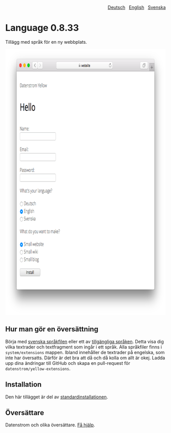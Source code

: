 <p align="right"><a href="README-de.md">Deutsch</a> &nbsp; <a href="README.md">English</a> &nbsp; <a href="README-sv.md">Svenska</a></p>

# Language 0.8.33

Tillägg med språk för en ny webbplats.

<p align="center"><img src="language-screenshot.png?raw=true" width="795" height="836" alt="Skärmdump"></p>

## Hur man gör en översättning

Börja med [svenska språkfilen](https://github.com/datenstrom/yellow-extensions/blob/master/source/swedish/swedish.txt) eller ett av [tillgängliga språken](https://github.com/datenstrom/yellow-extensions/blob/master/README-sv.md#språk). Detta visa dig vilka textrader och textfragment som ingår i ett språk. Alla språkfiler finns i `system/extensions` mappen. Ibland innehåller de textrader på engelska, som inte har översatts. Därför är det bra att då och då kolla om allt är okej. Ladda upp dina ändringar till GitHub och skapa en pull-request för `datenstrom/yellow-extensions`.

## Installation

Den här tillägget är del av [standardinstallationen](https://github.com/datenstrom/yellow).

## Översättare

Datenstrom och olika översättare. [Få hjälp](https://datenstrom.se/sv/yellow/help/).
